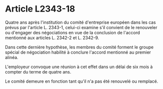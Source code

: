 # Article L2343-18

Quatre ans après l'institution du comité d'entreprise européen dans les cas prévus par l'article L. 2343-1, celui-ci examine s'il convient de le renouveler ou d'engager des négociations en vue de la conclusion de l'accord mentionné aux articles L. 2342-2 et L. 2342-9.

Dans cette dernière hypothèse, les membres du comité forment le groupe spécial de négociation habilité à conclure l'accord mentionné au premier alinéa.

L'employeur convoque une réunion à cet effet dans un délai de six mois à compter du terme de quatre ans.

Le comité demeure en fonction tant qu'il n'a pas été renouvelé ou remplacé.